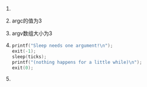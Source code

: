 1. 

   1. argc的值为3

   2. argv数组大小为3

   3. ```c
      printf("Sleep needs one argument!\n");
      exit(-1);
      sleep(ticks);
      printf("(nothing happens for a little while)\n");
      exit(0);
      ```

2. 